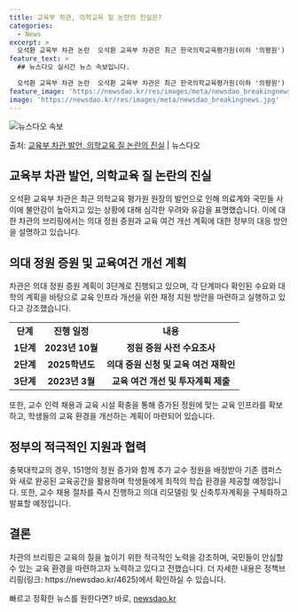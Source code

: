 ```yaml
---
title: 교육부 차관, 의학교육 질 논란의 진실은?
categories:
  - News
excerpt: >
  오석환 교육부 차관 논란  오석환 교육부 차관은 최근 한국의학교육평가원(이하 '의평원') 원장이 각 대학의 …
feature_text: >
  ## 뉴스다오 실시간 뉴스 속보입니다.

  오석환 교육부 차관 논란  오석환 교육부 차관은 최근 한국의학교육평가원(이하 '의평원') 원장이 각 대학의 …
feature_image: 'https://newsdao.kr/res/images/meta/newsdao_breakingnews.jpg'
image: 'https://newsdao.kr/res/images/meta/newsdao_breakingnews.jpg'
---
```


![뉴스다오 속보](https://newsdao.kr/res/images/meta/newsdao_breakingnews.jpg)

<p>출처: <a href="https://newsdao.kr/4625" rel="dofollow">교육부 차관 발언, 의학교육 질 논란의 진실</a> | 뉴스다오</p>

<h2>교육부 차관 발언, 의학교육 질 논란의 진실</h2>

<p data-ke-size="size16">오석환 교육부 차관은 최근 의학교육 평가원 원장의 발언으로 인해 의료계와 국민들 사이에 불안감이 높아지고 있는 상황에 대해 심각한 우려와 유감을 표명했습니다. 이에 대한 차관의 브리핑에서는 의대 정원 증원과 교육 여건 개선 계획에 대한 정부의 대응 방안을 설명하고 있습니다.</p>

<h2 data-ke-size="size26">의대 정원 증원 및 교육여건 개선 계획</h2>

<p data-ke-size="size16">차관은 의대 정원 증원 계획이 3단계로 진행되고 있으며, 각 단계마다 확인된 수요와 대학의 계획을 바탕으로 교육 인프라 개선을 위한 재정 지원 방안을 마련하고 실행하고 있다고 강조했습니다.</p>

<table>
  <tr>
    <td style="text-align: center; height: 17px;"><b>단계</b></td>
    <td style="text-align: center; height: 17px;"><b>진행 일정</b></td>
    <td style="text-align: center; height: 17px;"><b>내용</b></td>
  </tr>
  <tr>
    <td style="text-align: center; height: 17px;"><b>1단계</b></td>
    <td style="text-align: center; height: 17px;"><b>2023년 10월</b></td>
    <td style="text-align: center; height: 17px;"><b>정원 증원 사전 수요조사</b></td>
  </tr>
  <tr>
    <td style="text-align: center; height: 17px;"><b>2단계</b></td>
    <td style="text-align: center; height: 17px;"><b>2025학년도</b></td>
    <td style="text-align: center; height: 17px;"><b>의대 증원 신청 및 교육 여건 재확인</b></td>
  </tr>
  <tr>
    <td style="text-align: center; height: 17px;"><b>3단계</b></td>
    <td style="text-align: center; height: 17px;"><b>2023년 3월</b></td>
    <td style="text-align: center; height: 17px;"><b>교육 여건 개선 및 투자계획 제출</b></td>
  </tr>
</table>

<p data-ke-size="size16">또한, 교수 인력 채용과 교육 시설 확충을 통해 증가된 정원에 맞는 교육 인프라를 확보하고, 학생들의 교육 환경을 개선하는 계획이 마련되어 있습니다.</p>

<h2 data-ke-size="size26">정부의 적극적인 지원과 협력</h2>

<p data-ke-size="size16">충북대학교의 경우, 151명의 정원 증가와 함께 추가 교수 정원을 배정받아 기존 캠퍼스와 새로 완공된 교육공간을 활용하며 학생들에게 최적의 학습 환경을 제공할 예정입니다. 또한, 교수 채용 절차를 즉시 진행하고 의대 리모델링 및 신축투자계획을 구체화하고 발표할 예정입니다.</p>

<h2 data-ke-size="size26">결론</h2>

<p data-ke-size="size16">차관의 브리핑은 교육의 질을 높이기 위한 적극적인 노력을 강조하며, 국민들이 안심할 수 있는 교육 환경을 마련하고자 노력하고 있다고 전했습니다. 더 자세한 내용은 정책브리핑(링크: https://newsdao.kr/4625)에서 확인하실 수 있습니다.</p>
 

빠르고 정확한 뉴스를 원한다면? 바로, <a href="https://newsdao.kr" rel="dofollow">newsdao.kr</a>


